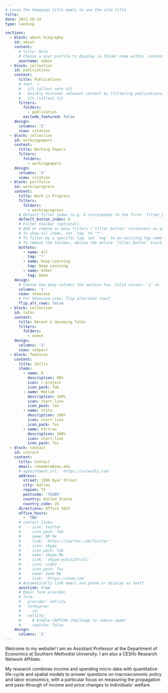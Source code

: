 ```yaml
---
# Leave the homepage title empty to use the site title
title:
date: 2022-10-24
type: landing

sections:
  - block: about.biography
    id: about
    content:
      # title: Hola
      # Choose a user profile to display (a folder name within `content/authors/`)
      username: admin
  - block: collection
    id: publications
    content:
      title: Publications
      # text: |-
      #   {{% callout note %}}
      #   Quickly discover relevant content by [filtering publications](./publication/).
      #   {{% /callout %}}
      filters:
        folders:
          - publication
        exclude_featured: false
    design:
      columns: '2'
      view: citation
  - block: collection
    id: workingpapers
    content:
      title: Working Papers
      filters:
        folders:
          - workingpapers
    design:
      columns: '2'
      view: citation
  - block: portfolio
    id: workinprogress
    content:
      title: Work in Progress
      filters:
        folders:
          - workinprogress
      # Default filter index (e.g. 0 corresponds to the first `filter_button` instance below).
      default_button_index: 0
      # Filter toolbar (optional).
      # Add or remove as many filters (`filter_button` instances) as you like.
      # To show all items, set `tag` to "*".
      # To filter by a specific tag, set `tag` to an existing tag name.
      # To remove the toolbar, delete the entire `filter_button` block.
      buttons:
        - name: All
          tag: '*'
        - name: Deep Learning
          tag: Deep Learning
        - name: Other
          tag: Demo
    design:
      # Choose how many columns the section has. Valid values: '1' or '2'.
      columns: '1'
      view: showcase
      # For Showcase view, flip alternate rows?
      flip_alt_rows: false
  - block: collection
    id: talks
    content:
      title: Recent & Upcoming Talks
      filters:
        folders:
          - event
    design:
      columns: '2'
      view: compact
  - block: features
    content:
      title: Skills
      items:
        - name: R
          description: 90%
          icon: r-project
          icon_pack: fab
        - name: Matlab
          description: 100%
          icon: chart-line
          icon_pack: fas
        - name: Stata
          description: 100%
          icon: chart-line
          icon_pack: fas
        - name: Fortran
          description: 100%
          icon: chart-line
          icon_pack: fas
  - block: contact
    id: contact
    content:
      title: Contact
      email: romadera@smu.edu
      # appointment_url: 'https://calendly.com'
      address:
        street: 3300 Dyer Street
        city: Dallas
        region: TX
        postcode: '75205'
        country: United States
        country_code: US
      directions: Office 301V
      office_hours:
        - 'TBA'
      # contact_links:
      #   - icon: twitter
      #     icon_pack: fab
      #     name: DM Me
      #     link: 'https://twitter.com/Twitter'
      #   - icon: skype
      #     icon_pack: fab
      #     name: Skype Me
      #     link: 'skype:echo123?call'
      #   - icon: video
      #     icon_pack: fas
      #     name: Zoom Me
      #     link: 'https://zoom.com'
      # Automatically link email and phone or display as text?
      autolink: true
      # Email form provider
      # form:
      #   provider: netlify
      #   formspree:
      #     id:
      #   netlify:
      #     # Enable CAPTCHA challenge to reduce spam?
      #     captcha: false
    design:
      columns: '2'
---
```


Welcome to my website! I am an Assistant Professor at the Department of Economics at Southern Methodist University. I am also a CESifo Research Network Affiliate. 

My research combines income and spending micro-data with quantitative life-cycle and spatial models to answer questions on macroeconomic policy and labor economics; with a particular focus on measuring the propagation and pass-through of income and price changes to individuals' welfare. 
